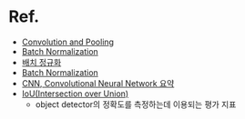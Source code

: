 Ref.
===

- [Convolution and Pooling](https://wikidocs.net/62306)  
- [Batch Normalization](https://eehoeskrap.tistory.com/430)  
- [배치 정규화](https://sacko.tistory.com/44)  
- [Batch Normalization](http://funmv2013.blogspot.com/2016/09/batch-normalization.html)  
- [CNN, Convolutional Neural Network 요약](http://taewan.kim/post/cnn/)  
- [IoU(Intersection over Union)](https://deep-learning-study.tistory.com/402)  
  - object detector의 정확도를 측정하는데 이용되는 평가 지표  
  

